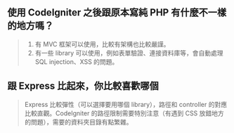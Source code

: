 ## 使用 CodeIgniter 之後跟原本寫純 PHP 有什麼不一樣的地方嗎？
> 1. 有 MVC 框架可以使用，比較有架構也比較嚴謹。
> 2. 有一些 library 可以使用，例如表單驗證、連接資料庫等，會自動處理 SQL injection、XSS 的問題。
## 跟 Express 比起來，你比較喜歡哪個
> Express 比較彈性（可以選擇要用哪個 library），路徑和 controller 的對應比較直觀。CodeIgniter 的路徑限制需要特別注意（有遇到 CSS 放錯地方的問題），需要的資料夾目錄有點繁雜。
